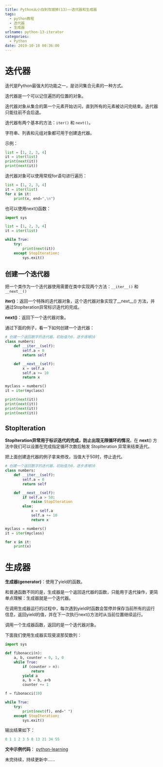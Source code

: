 ```yaml
---
title: Python从小白到攻城狮(13)——迭代器和生成器
tags:
  - python教程
  - 迭代器
  - 生成器
urlname: python-13-iterator
categories:
  - Python
date: 2019-10-10 00:36:00
---
```

# 迭代器
迭代是Python最强大的功能之一，是访问集合元素的一种方式。

迭代器是一个可以记住遍历的位置的对象。

迭代器对象从集合的第一个元素开始访问，直到所有的元素被访问完结束。迭代器只能往前不会后退。

迭代器有两个基本的方法：`iter()` 和 `next()`。

字符串、列表和元组对象都可用于创建迭代器。

示例：
```python
list = [1, 2, 3, 4]
it = iter(list)
print(next(it))
print(next(it))
```

迭代器对象可以使用常规for语句进行遍历：
```python
list = [1, 2, 3, 4]
it = iter(list)
for x in it:
    print(x, end=",\n")
```

也可以使用next()函数：
```python
import sys

list = [1, 2, 3, 4]
it = iter(list)

while True:
    try:
        print(next(it))
    except StopIteration:
        sys.exit()
```

## 创建一个迭代器
把一个类作为一个迭代器使用需要在类中实现两个方法：`__iter__()` 和 `__next__()`

**__iter__()**：返回一个特殊的迭代器对象，这个迭代器对象实现了__next__() 方法，并通过StopIteration异常标识迭代的完成。

**__next__()**：返回下一个迭代器对象。

通过下面的例子，看一下如何创建一个迭代器：
```python
# 创建一个返回数字的迭代器，初始值为0，逐步递增10
class numbers:
    def __iter__(self):
        self.a = 0
        return self

    def __next__(self):
        x = self.a
        self.a += 10
        return x

myclass = numbers()
it = iter(myclass)

print(next(it))
print(next(it))
print(next(it))
print(next(it))
```

## StopIteration
**StopIteration异常用于标识迭代的完成，防止出现无限循环的情况**，在 __next__() 方法中我们可以设置在完成指定循环次数后触发 StopIteration 异常来结束迭代。

把上面创建迭代器的例子拿来修改，当值大于50时，停止迭代。
```python
# 创建一个返回数字的迭代器，初始值为0，逐步递增10
class numbers:
    def __iter__(self):
        self.a = 0
        return self

    def __next__(self):
        if self.a > 50:
            raise StopIteration
        else:
            x = self.a
            self.a += 10
            return x

myclass = numbers()
it = iter(myclass)

for x in it:
    print(x)
```

# 生成器
**生成器(generator)**：使用了yield的函数。

和普通函数不同的是，生成器是一个返回迭代器的函数，只能用于迭代操作，更简单点理解：生成器就是一个迭代器。

在调用生成器运行的过程中，每次遇到yield时函数会暂停并保存当前所有的运行信息，返回yield的值，并在下一次执行next()方法时从当前位置继续运行。

调用一个生成器函数，返回的是一个迭代器对象。

下面我们使用生成器实现斐波那契数列：
```python
import sys

def fibonacci(n):
    a, b, counter = 0, 1, 0
    while True:
        if (counter > n):
            return
        yield a
        a, b = b, a+b
        counter += 1

f = fibonacci(10)

while True:
    try:
        print(next(f), end=" ")
    except StopIteration:
        sys.exit()
```
输出结果如下：
```python
0 1 1 2 3 5 8 13 21 34 55
```


**文中示例代码**： [python-learning](https://github.com/HamptonChen/python-learning)

未完待续，持续更新中......